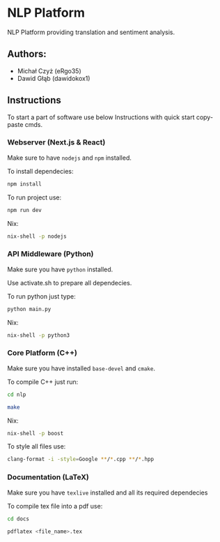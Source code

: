 # NLP Platform

NLP Platform providing translation and sentiment analysis.

## Authors:
 - Michał Czyż (eRgo35)
 - Dawid Głąb (dawidokox1)

## Instructions

To start a part of software use below Instructions with quick start copy-paste cmds.

### Webserver (Next.js & React)

Make sure to have `nodejs` and `npm` installed.

To install dependecies:
```sh 
npm install
```

To run project use:
```sh
npm run dev
```

Nix:
```sh 
nix-shell -p nodejs
```

### API Middleware (Python)

Make sure you have `python` installed.

Use activate.sh to prepare all dependecies.

To run python just type:

```sh 
python main.py

```

Nix:
```sh 
nix-shell -p python3
```

### Core Platform (C++)

Make sure you have installed `base-devel` and `cmake`.

To compile C++ just run:

```sh 
cd nlp
```

```sh
make
```

Nix:
```sh 
nix-shell -p boost
```

To style all files use:
```sh
clang-format -i -style=Google **/*.cpp **/*.hpp
```

### Documentation (LaTeX)

Make sure you have `texlive` installed and all its required dependecies

To compile tex file into a pdf use:
```sh
cd docs
```

```sh 
pdflatex <file_name>.tex
```
